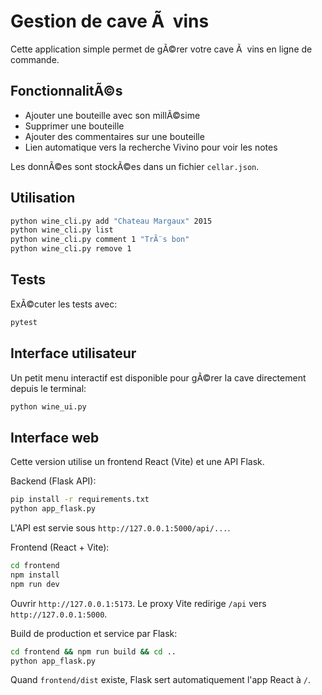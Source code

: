 ﻿# Gestion de cave Ã  vins

Cette application simple permet de gÃ©rer votre cave Ã  vins en ligne de commande.

## FonctionnalitÃ©s
- Ajouter une bouteille avec son millÃ©sime
- Supprimer une bouteille
- Ajouter des commentaires sur une bouteille
- Lien automatique vers la recherche Vivino pour voir les notes

Les donnÃ©es sont stockÃ©es dans un fichier `cellar.json`.

## Utilisation

```bash
python wine_cli.py add "Chateau Margaux" 2015
python wine_cli.py list
python wine_cli.py comment 1 "TrÃ¨s bon"
python wine_cli.py remove 1
```

## Tests

ExÃ©cuter les tests avec:

```bash
pytest
```

## Interface utilisateur

Un petit menu interactif est disponible pour gÃ©rer la cave directement depuis le terminal:

```bash
python wine_ui.py
```

## Interface web

Cette version utilise un frontend React (Vite) et une API Flask.

Backend (Flask API):

```bash
pip install -r requirements.txt
python app_flask.py
```

L'API est servie sous `http://127.0.0.1:5000/api/...`.

Frontend (React + Vite):

```bash
cd frontend
npm install
npm run dev
```

Ouvrir `http://127.0.0.1:5173`. Le proxy Vite redirige `/api` vers `http://127.0.0.1:5000`.

Build de production et service par Flask:

```bash
cd frontend && npm run build && cd ..
python app_flask.py
```

Quand `frontend/dist` existe, Flask sert automatiquement l'app React à `/`.
